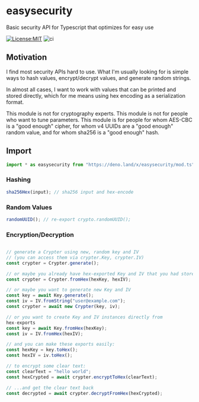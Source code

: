 # easysecurity

Basic security API for Typescript that optimizes for easy use

[![License:MIT](https://img.shields.io/badge/License-MIT-yellow.svg)](https://opensource.org/licenses/MIT)
![ci](https://github.com/bradclawsie/easysecurity/workflows/ci/badge.svg)

## Motivation

I find most security APIs hard to use. What I'm usually looking for is
simple ways to hash values, encrypt/decrypt values, and generate
random strings.

In almost all cases, I want to work with values that
can be printed and stored directly, which for me means using hex
encoding as a serialization format.

This module is not for cryptography experts. This module is not for
people who want to tune parameters. This module is for people for whom
AES-CBC is a "good enough" cipher, for whom v4 UUIDs are a "good
enough" random value, and for whom sha256 is a "good enough" hash.

## Import

```ts
import * as easysecurity from "https://deno.land/x/easysecurity/mod.ts";
```

### Hashing

```ts
sha256Hex(input); // sha256 input and hex-encode
```

### Random Values

```ts
randomUUID(); // re-export crypto.randomUUID();
```

### Encryption/Decryption

```ts

// generate a Crypter using new, random key and IV
// (you can access them via crypter.Key, crypter.IV)
const crypter = Crypter.generate();

// or maybe you already have hex-exported Key and IV that you had stored
const crypter = Crypter.fromHex(hexKey, hexIV);

// or maybe you want to generate new Key and IV
const key = await Key.generate();
const iv = IV.fromString("user@example.com");
const crypter = await new Crypter(key, iv);

// or you want to create Key and IV instances directly from
hex-exports
const key = await Key.fromHex(hexKey);
const iv = IV.fromHex(hexIV);

// and you can make these exports easily:
const hexKey = key.toHex();
const hexIV = iv.toHex();

// to encrypt some clear text:
const clearText = "hello world";
const hexCrypted = await crypter.encryptToHex(clearText);

// ...and get the clear text back
const decrypted = await crypter.decryptFromHex(hexCrypted);

```
